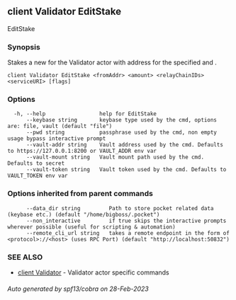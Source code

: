 ## client Validator EditStake

EditStake <fromAddr> <amount> <relayChainIDs> <serviceURI>

### Synopsis

Stakes a new <amount> for the Validator actor with address <fromAddr> for the specified <relayChainIDs> and <serviceURI>.

```
client Validator EditStake <fromAddr> <amount> <relayChainIDs> <serviceURI> [flags]
```

### Options

```
  -h, --help                 help for EditStake
      --keybase string       keybase type used by the cmd, options are: file, vault (default "file")
      --pwd string           passphrase used by the cmd, non empty usage bypass interactive prompt
      --vault-addr string    Vault address used by the cmd. Defaults to https://127.0.0.1:8200 or VAULT_ADDR env var
      --vault-mount string   Vault mount path used by the cmd. Defaults to secret
      --vault-token string   Vault token used by the cmd. Defaults to VAULT_TOKEN env var
```

### Options inherited from parent commands

```
      --data_dir string         Path to store pocket related data (keybase etc.) (default "/home/bigboss/.pocket")
      --non_interactive         if true skips the interactive prompts wherever possible (useful for scripting & automation)
      --remote_cli_url string   takes a remote endpoint in the form of <protocol>://<host> (uses RPC Port) (default "http://localhost:50832")
```

### SEE ALSO

* [client Validator](client_Validator.md)	 - Validator actor specific commands

###### Auto generated by spf13/cobra on 28-Feb-2023
